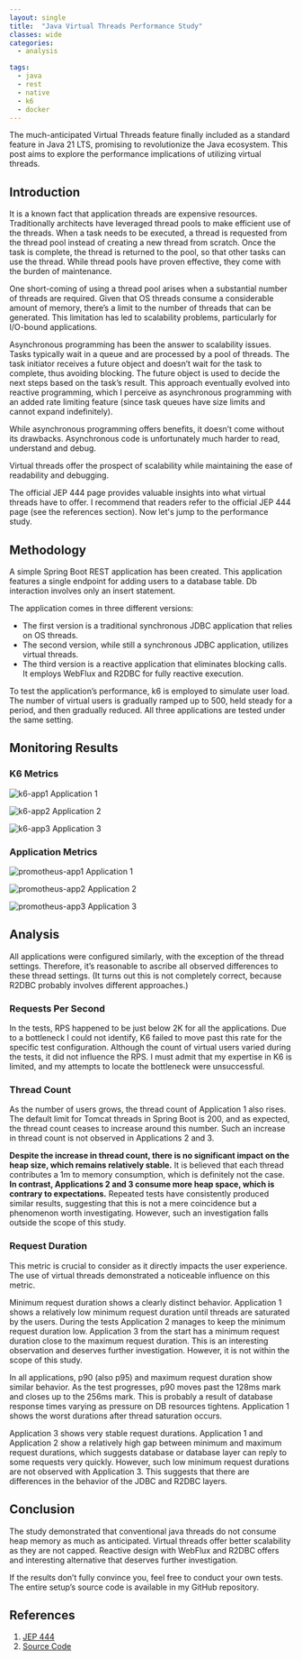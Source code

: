 ```yaml
---
layout: single
title:  "Java Virtual Threads Performance Study"
classes: wide
categories:
  - analysis

tags:
  - java
  - rest
  - native
  - k6
  - docker
---
```


The much-anticipated Virtual Threads feature finally included as a standard feature in Java 21 LTS, promising to revolutionize the Java ecosystem. 
This post aims to explore the performance implications of utilizing virtual threads.


## Introduction

It is a known fact that application threads are expensive resources. Traditionally architects have leveraged thread pools to make efficient use of the threads. When a task needs to be executed, a thread is requested from the thread pool instead of creating a new thread from scratch. Once the task is complete, the thread is returned to the pool, so that other tasks can use the thread. While thread pools have proven effective, they come with the burden of maintenance.

One short-coming of using a thread pool arises when a substantial number of threads are required. Given that OS threads consume a considerable amount of memory, there’s a limit to the number of threads that can be generated. This limitation has led to scalability problems, particularly for I/O-bound applications.

Asynchronous programming has been the answer to scalability issues. Tasks typically wait in a queue and are processed by a pool of threads. The task initiator receives a future object and doesn’t wait for the task to complete, thus avoiding blocking. The future object is used to decide the next steps based on the task’s result. This approach eventually evolved into reactive programming, which I perceive as asynchronous programming with an added rate limiting feature (since task queues have size limits and cannot expand indefinitely).

While asynchronous programming offers benefits, it doesn’t come without its drawbacks. Asynchronous code is unfortunately much harder to read, understand and debug.

Virtual threads offer the prospect of scalability while maintaining the ease of readability and debugging.

The official JEP 444 page provides valuable insights into what virtual threads have to offer. I recommend that readers refer to the official JEP 444 page (see the references section). Now let's jump to the performance study.

## Methodology

A simple Spring Boot REST application has been created. This application features a single endpoint for adding users to a database table. 
Db interaction involves only an insert statement.

The application comes in three different versions:

- The first version is a traditional synchronous JDBC application that relies on OS threads.
- The second version, while still a synchronous JDBC application, utilizes virtual threads.
- The third version is a reactive application that eliminates blocking calls. It employs WebFlux and R2DBC for fully reactive execution.

To test the application’s performance, k6 is employed to simulate user load. The number of virtual users is gradually ramped up to 500, held steady for a period, and then gradually reduced. All three applications are tested under the same setting. 

## Monitoring Results

### K6 Metrics

![k6-app1]({{site.baseurl}}/assets/images/vt-perf-k6-app1.png)
Application 1

![k6-app2]({{site.baseurl}}/assets/images/vt-perf-k6-app2.png)
Application 2

![k6-app3]({{site.baseurl}}/assets/images/vt-perf-k6-app3.png)
Application 3

### Application Metrics

![promotheus-app1]({{site.baseurl}}/assets/images/vt-perf-promotheus-app1.png)
Application 1

![promotheus-app2]({{site.baseurl}}/assets/images/vt-perf-promotheus-app2.png)
Application 2

![promotheus-app3]({{site.baseurl}}/assets/images/vt-perf-promotheus-app3.png)
Application 3

## Analysis

All applications were configured similarly, with the exception of the thread settings. Therefore, it’s reasonable to ascribe all observed differences to these thread settings. (It turns out this is not completely correct, because R2DBC probably involves different approaches.)

### Requests Per Second

In the tests, RPS happened to be just below 2K for all the applications. Due to a bottleneck I could not identify, K6 failed to move past this rate for the specific test configuration. Although the count of virtual users varied during the tests, it did not influence the RPS. I must admit that my expertise in K6 is limited, and my attempts to locate the bottleneck were unsuccessful.

### Thread Count

As the number of users grows, the thread count of Application 1 also rises. The default limit for Tomcat threads in Spring Boot is 200, and as expected, the thread count ceases to increase around this number. Such an increase in thread count is not observed in Applications 2 and 3.

**Despite the increase in thread count, there is no significant impact on the heap size, which remains relatively stable.** It is believed that each thread contributes a 1m to memory consumption, which is definitely not the case. **In contrast, Applications 2 and 3 consume more heap space, which is contrary to expectations.** Repeated tests have consistently produced similar results, suggesting that this is not a mere coincidence but a phenomenon worth investigating. However, such an investigation falls outside the scope of this study.

### Request Duration

This metric is crucial to consider as it directly impacts the user experience. The use of virtual threads demonstrated a noticeable influence on this metric.

Minimum request duration shows a clearly distinct behavior. Application 1 shows a relatively low minimum request duration until threads are saturated by the users. During the tests Application 2 manages to keep the minimum request duration low. Application 3 from the start has a minimum request duration close to the maximum request duration. This is an interesting observation and deserves further investigation. However, it is not within the scope of this study. 

In all applications, p90 (also p95) and maximum request duration show similar behavior. As the test progresses, p90 moves past the 128ms mark and closes up to the 256ms mark. This is probably a result of database response times varying as pressure on DB resources tightens. Application 1 shows the worst durations after thread saturation occurs. 

Application 3 shows very stable request durations. Application 1 and Application 2 show a relatively high gap between minimum and maximum request durations, which suggests database or database layer can reply to some requests very quickly. However, such low minimum request durations are not observed with Application 3. This suggests that there are differences in the behavior of the JDBC and R2DBC layers. 

## Conclusion

The study demonstrated that conventional java threads do not consume heap memory as much as anticipated. Virtual threads offer better scalability as they are not capped. Reactive design with WebFlux and R2DBC offers and interesting alternative that deserves further investigation.

If the results don’t fully convince you, feel free to conduct your own tests. The entire setup’s source code is available in my GitHub repository.

## References
1. [JEP 444](https://openjdk.org/jeps/444)
2. [Source Code](https://github.com/habanoz/java-virtual-threads-evaluation-study)
